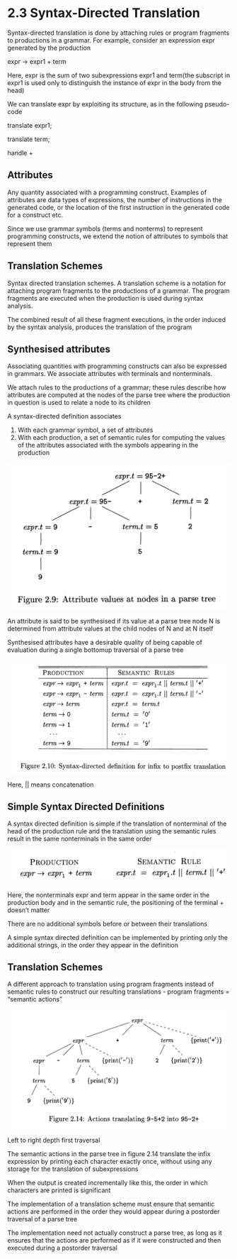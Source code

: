 # 2.3 Syntax-Directed Translation

Syntax-directed translation is done by attaching rules or program fragments to productions in a grammar. For example, consider an expression expr generated by the production

expr → expr1 + term

Here, expr is the sum of two subexpressions expr1 and term(the subscript in expr1 is used only to distinguish the instance of expr in the body from the head)

We can translate expr by exploiting its structure, as in the following pseudo-code

translate expr1;

translate term;

handle +

## Attributes

Any quantity associated with a programming construct. Examples of attributes are data types of expressions, the number of instructions in the generated code, or the location of the first instruction in the generated code for a construct etc.

Since we use grammar symbols (terms and nonterms) to represent programming constructs, we extend the notion of attributes to symbols that represent them

## Translation Schemes

Syntax directed translation schemes. A translation scheme is a notation for attaching program fragments to the productions of a grammar. The program fragments are executed when the production is used during syntax analysis.

The combined result of all these fragment executions, in the order induced by the syntax analysis, produces the translation of the program

## Synthesised attributes

Associating quantities with programming constructs can also be expressed in grammars. We associate attributes with terminals and nonterminals.

We attach rules to the productions of a grammar; these rules describe how attributes are computed at the nodes of the parse tree where the production in question is used to relate a node to its children

A syntax-directed definition associates

1. With each grammar symbol, a set of attributes
2. With each production, a set of semantic rules for computing the values of the attributes associated with the symbols appearing in the production

![Untitled](2%203%20Syntax-Directed%20Translation%20c4a4a56026074813b883acf100dddbf6/Untitled.png)

An attribute is said to be synthesised if its value at a parse tree node N is determined from attribute values at the child nodes of N and at N itself

Synthesised attributes have a desirable quality of being capable of evaluation during a single bottomup traversal of a parse tree

![Untitled](2%203%20Syntax-Directed%20Translation%20c4a4a56026074813b883acf100dddbf6/Untitled%201.png)

Here, || means concatenation

## Simple Syntax Directed Definitions

A syntax directed definition is simple if the translation of nonterminal of the head of the production rule and the translation using the semantic rules result in the same nonterminals in the same order

![Untitled](2%203%20Syntax-Directed%20Translation%20c4a4a56026074813b883acf100dddbf6/Untitled%202.png)

Here, the nonterminals expr and term appear in the same order in the production body and in the semantic rule, the positioning of the terminal + doesn’t matter

There are no additional symbols before or between their translations

A simple syntax directed definition can be implemented by printing only the additional strings, in the order they appear in the definition

## Translation Schemes

A different approach to translation using program fragments instead of semantic rules to construct our resulting translations - program fragments = “semantic actions”

![Untitled](2%203%20Syntax-Directed%20Translation%20c4a4a56026074813b883acf100dddbf6/Untitled%203.png)

Left to right depth first traversal

The semantic actions in the parse tree in figure 2.14 translate the infix expression by printing each character exactly once, without using any storage for the translation of subexpressions

When the output is created incrementally like this, the order in which characters are printed is significant

The implementation of a translation scheme must ensure that semantic actions are performed in the order they would appear during a postorder traversal of a parse tree

The implementation need not actually construct a parse tree, as long as it ensures that the actions are performed as if it were constructed and then executed during a postorder traversal